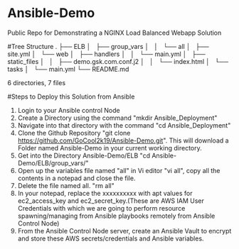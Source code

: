 # Ansible-Demo
Public Repo for Demonstrating a NGINX Load Balanced Webapp Solution

#Tree Structure 
.
├── ELB
│   ├── group_vars
│   │   └── all
│   ├── site.yml
│   └── web
│       ├── handlers
│       │   └── main.yml
│       ├── static_files
│       │   ├── demo.gsk.com.conf.j2
│       │   └── index.html
│       └── tasks
│           └── main.yml
└── README.md

6 directories, 7 files

#Steps to Deploy this Solution from Ansible

1. Login to your Ansible control Node
2. Create a Directory using the command "mkdir Ansible_Deployment"
3. Navigate into that directory with the command "cd  Ansible_Deployment"
4. Clone the Github Repository "git clone https://github.com/GoCool2k19/Ansible-Demo.git". This will download a Folder named Ansible-Demo in your current working directory.
5. Get into the Directory Ansible-Demo/ELB "cd Ansible-Demo/ELB/group_vars/"
6. Open up the variables file named "all" in Vi editor "vi all", copy all the contents in a notepad and close the file.
7. Delete the file named all. "rm all"
8. In your notepad, replace the xxxxxxxxxx with apt values for ec2_access_key and ec2_secret_key.(These are AWS IAM User Credentials with which we are going to perform resource spawning/managing from Ansible playbooks remotely from Ansible Control Node) 
9. From the Ansible Control Node server, create an Ansible Vault to encrypt and store these AWS secrets/credentials and Ansible variables.
